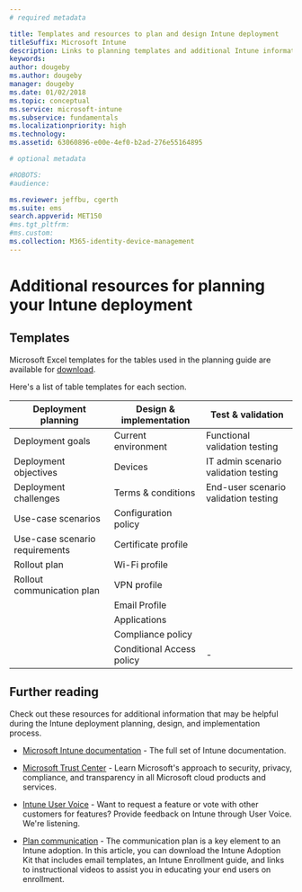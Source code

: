 ```yaml
---
# required metadata

title: Templates and resources to plan and design Intune deployment
titleSuffix: Microsoft Intune
description: Links to planning templates and additional Intune information that may be helpful during your Microsoft Intune deployment planning and implementation process.
keywords:
author: dougeby
ms.author: dougeby
manager: dougeby
ms.date: 01/02/2018
ms.topic: conceptual
ms.service: microsoft-intune
ms.subservice: fundamentals
ms.localizationpriority: high
ms.technology:
ms.assetid: 63060896-e00e-4ef0-b2ad-276e55164895

# optional metadata

#ROBOTS:
#audience:

ms.reviewer: jeffbu, cgerth
ms.suite: ems
search.appverid: MET150
#ms.tgt_pltfrm:
#ms.custom: 
ms.collection: M365-identity-device-management
---
```


# Additional resources for planning your Intune deployment

## Templates

Microsoft Excel templates for the tables used in the planning guide are available for [download](https://gallery.technet.microsoft.com/Intune-deployment-planning-fae156c2?redir=0).

Here's a list of table templates for each section.

|Deployment planning  |Design & implementation   |Test & validation |
|-----|----- |------|
| Deployment goals |Current environment|Functional validation testing|
| Deployment objectives |Devices|IT admin scenario validation testing|
| Deployment challenges |Terms & conditions|End-user scenario validation testing|
| Use-case scenarios |Configuration policy| |
| Use-case scenario requirements |Certificate profile| |
| Rollout plan |Wi-Fi profile| |
| Rollout communication plan|VPN profile| |
| |  Email Profile | |
| | Applications | |
| | Compliance policy | |
| | Conditional Access policy|-|

## Further reading

Check out these resources for additional information that may be helpful during the Intune deployment planning, design, and implementation process.

- [Microsoft Intune documentation](/intune/) - The full set of Intune documentation.

- [Microsoft Trust Center](https://www.microsoft.com/TrustCenter) - Learn Microsoft's approach to security, privacy, compliance, and transparency in all Microsoft cloud products and services.

- [Intune User Voice](https://microsoftintune.uservoice.com/) - Want to request a feature or vote with other customers for features? Provide feedback on Intune through User Voice. We're listening.

- [Plan communication](migration-guide-communication-plan.md) - The communication plan is a key element to an Intune adoption. In this article, you can download the Intune Adoption Kit that includes email templates, an Intune Enrollment guide, and links to instructional videos to assist you in educating your end users on enrollment.